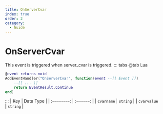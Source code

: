 ```yaml
---
title: OnServerCvar
index: true
order: 2
category:
  - Guide
---
```


# OnServerCvar
This event is triggered when server_cvar is triggered.
::: tabs
@tab Lua
```lua
@event returns void
AddEventHandler("OnServerCvar", function(event --[[ Event ]])
    --[[ ... ]]
    return EventResult.Continue
end)
```

:::
|     Key     | Data Type |
| :---------: | :-------: |
|  `cvarname` |  `string` |
| `cvarvalue` |  `string` |
